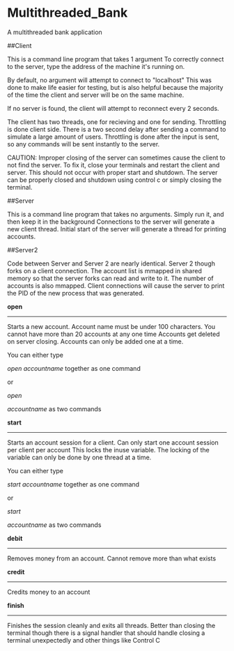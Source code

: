 # Multithreaded_Bank
A multithreaded bank application

##Client

This is a command line program that takes 1 argument
To correctly connect to the server, type the address of the machine 
it's running on. 

By default, no argument will attempt to connect to "localhost"
This was done to make life easier for testing, but is also helpful because the majority of the time the client
and server will be on the same machine.

If no server is found, the client will attempt to reconnect every 2 seconds.

The client has two threads, one for recieving and one for sending.
Throttling is done client side. There is a two second delay after sending a command to simulate a large amount of users. 
Throttling is done after the input is sent, so any commands will be sent instantly to the server. 

CAUTION: Improper closing of the server can sometimes cause the client to not find the server. To fix it, close your terminals and restart the client and server. This should not occur with proper start and shutdown. The server can be properly closed and shutdown using control c or simply closing the terminal. 

##Server

This is a command line program that takes no arguments. Simply run it, and then keep it in the background
Connections to the server will generate a new client thread.
Initial start of the server will generate a thread for printing accounts.

##Server2

Code between Server and Server 2 are nearly identical. Server 2 though forks on a client connection. 
The account list is mmapped in shared memory so that the server forks can read and write to it.
The number of accounts is also mmapped.
Client connections will cause the server to print the PID of the new process that was generated.


**open**

------------------------------------------
Starts a new account. Account name must be under 100 characters. You cannot have more than 20 accounts at any one time
Accounts get deleted on server closing. Accounts can only be added one at a time.

You can either type 

*open accountname* together as one command

or

*open*

*accountname*  as two commands


**start**

--------------------------------------
Starts an account session for a client. Can only start one account session per client per account
This locks the inuse variable. The locking of the variable can only be done by one thread at a time.

You can either type 

*start accountname* together as one command

or

*start*

*accountname*  as two commands


**debit**

---------------------------------------
Removes money from an account.
Cannot remove more than what exists

**credit**

----------------------------------------
Credits money to an account

**finish**

---------------------------------------
Finishes the session cleanly and exits all threads. Better than closing the terminal though
there is a signal handler that should handle closing a terminal unexpectedly and other things like Control C

